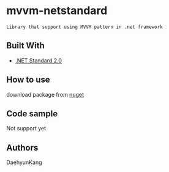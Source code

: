 # mvvm-netstandard

```
Library that support using MVVM pattern in .net framework
```

## Built With
* [.NET Standard 2.0](https://docs.microsoft.com/ko-kr/dotnet/standard/net-standard)

## How to use
download package from [nuget](https://www.nuget.org/packages/mvvm-netstandard)

## Code sample
Not support yet

## Authors
DaehyunKang
